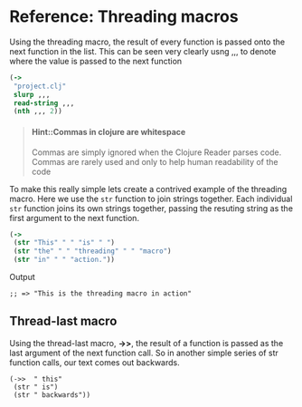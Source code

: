 # Reference: Threading macros
 Using the threading macro, the result of every function is passed onto the next function in the list.  This can be seen very clearly usng ,,, to denote where the value is passed to the next function

```clojure
(->
 "project.clj"
 slurp ,,,
 read-string ,,,
 (nth ,,, 2))
```

> #### Hint::Commas in clojure are whitespace
> Commas are simply ignored when the Clojure Reader parses code.  Commas are rarely used and only to help human readability of the code

To make this really simple lets create a contrived example of the threading macro.  Here we use the `str` function to join strings together.  Each individual `str` function joins its own strings together, passing the resuting string as the first argument to the next function.

```clojure
(->
 (str "This" " " "is" " ")
 (str "the" " " "threading" " " "macro")
 (str "in" " " "action."))
```

Output

```
;; => "This is the threading macro in action"
```

## Thread-last macro

  Using the thread-last macro, **->>**, the result of a function is passed as the last argument of the next function call.  So in another simple series of str function calls, our text comes out backwards.
```eval-clojure
(->>  " this"
 (str " is")
 (str " backwards"))
```
